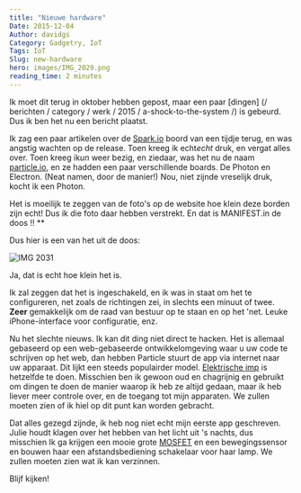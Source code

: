 ```yaml
---
title: "Nieuwe hardware"
Date: 2015-12-04
Author: davidgs
Category: Gadgetry, IoT
Tags: IoT
Slug: new-hardware
hero: images/IMG_2029.png
reading_time: 2 minutes
---
```


Ik moet dit terug in oktober hebben gepost, maar een paar [dingen] (/ berichten / category / werk / 2015 / a-shock-to-the-system /) is gebeurd. Dus ik ben het nu een bericht plaatst.

Ik zag een paar artikelen over de [Spark.io](http://particle.io/) boord van een tijdje terug, en was angstig wachten op de release. Toen kreeg ik echt*echt* druk, en vergat alles over. Toen kreeg ik*un* weer bezig, en ziedaar, was het nu de naam [particle.io](http://particle.io/), en ze hadden een paar verschillende boards. De Photon en Electron. (Neat namen, door de manier!) Nou, niet zijnde vreselijk druk, kocht ik een Photon.

Het is moeilijk te zeggen van de foto's op de website hoe klein deze borden zijn echt! Dus ik die foto daar hebben verstrekt. En dat is MANIFEST.in de doos !! **

Dus hier is een van het uit de doos:

![IMG 2031](/posts/category/iot/iot-hardware/images/IMG_2031.png)

Ja, dat is echt hoe klein het is.

Ik zal zeggen dat het is ingeschakeld, en ik was in staat om het te configureren, net zoals de richtingen zei, in slechts een minuut of twee. **Zeer** gemakkelijk om de raad van bestuur op te staan en op het 'net. Leuke iPhone-interface voor configuratie, enz.

Nu het slechte nieuws. Ik kan dit ding niet direct te hacken. Het is allemaal gebaseerd op een web-gebaseerde ontwikkelomgeving waar u uw code te schrijven op het web, dan hebben Particle stuurt de app via internet naar uw apparaat. Dit lijkt een steeds populairder model. [Elektrische imp](http://electricimp.com/) is hetzelfde te doen. Misschien ben ik gewoon oud en chagrijnig en gebruikt om dingen te doen de manier waarop ik heb ze altijd gedaan, maar ik heb liever meer controle over, en de toegang tot mijn apparaten. We zullen moeten zien of ik hiel op dit punt kan worden gebracht.

Dat alles gezegd zijnde, ik heb nog niet echt mijn eerste app geschreven. Julie houdt klagen over het hebben van het licht uit 's nachts, dus misschien Ik ga krijgen een mooie grote [MOSFET](https://en.wikipedia.org/wiki/MOSFET) en een bewegingssensor en bouwen haar een afstandsbediening schakelaar voor haar lamp. We zullen moeten zien wat ik kan verzinnen.

Blijf kijken!
